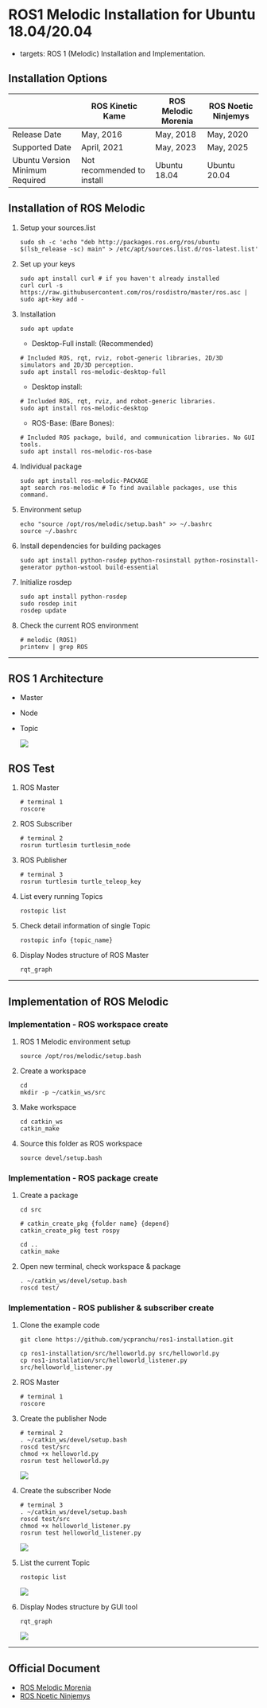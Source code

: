 # ROS1 Melodic Installation for Ubuntu 18.04/20.04

- targets: ROS 1 (Melodic) Installation and Implementation.

Installation Options
---

| | ROS Kinetic Kame | ROS Melodic Morenia | ROS Noetic Ninjemys |
| ---- | ---- | ---- | ---- |
| Release Date | May, 2016 | May, 2018 | May, 2020 |
| Supported Date | April, 2021 | May, 2023 | May, 2025 |
| Ubuntu Version Minimum Required | Not recommended to install | Ubuntu 18.04 | Ubuntu 20.04 |


Installation of ROS Melodic
---

1. Setup your sources.list

    ```bash=
    sudo sh -c 'echo "deb http://packages.ros.org/ros/ubuntu $(lsb_release -sc) main" > /etc/apt/sources.list.d/ros-latest.list'
    ```

2. Set up your keys

    ```bash=
    sudo apt install curl # if you haven't already installed 
    curl curl -s https://raw.githubusercontent.com/ros/rosdistro/master/ros.asc | sudo apt-key add -
    ```

3. Installation

    ```bash=
    sudo apt update
    ```

    - Desktop-Full install: (Recommended)

    ```bash=
    # Included ROS, rqt, rviz, robot-generic libraries, 2D/3D simulators and 2D/3D perception.
    sudo apt install ros-melodic-desktop-full
    ```

    - Desktop install:

    ```bash=
    # Included ROS, rqt, rviz, and robot-generic libraries.
    sudo apt install ros-melodic-desktop
    ```

    - ROS-Base: (Bare Bones):

    ```bash=
    # Included ROS package, build, and communication libraries. No GUI tools.
    sudo apt install ros-melodic-ros-base
    ```

4. Individual package

    ```bash=
    sudo apt install ros-melodic-PACKAGE
    apt search ros-melodic # To find available packages, use this command.
    ```

5. Environment setup

    ```bash=
    echo "source /opt/ros/melodic/setup.bash" >> ~/.bashrc
    source ~/.bashrc
    ```

6. Install dependencies for building packages

    ```bash=
    sudo apt install python-rosdep python-rosinstall python-rosinstall-generator python-wstool build-essential
    ```

7. Initialize rosdep

    ```bash=
    sudo apt install python-rosdep
    sudo rosdep init
    rosdep update
    ```

8. Check the current ROS environment

    ```bash=
    # melodic (ROS1)
    printenv | grep ROS
    ```

---

ROS 1 Architecture
---

- Master
- Node
- Topic

    ![](images/ros_structure.png)

ROS Test
---

1. ROS Master

    ```bash=
    # terminal 1
    roscore 
    ```

2. ROS Subscriber

    ```bash=
    # terminal 2
    rosrun turtlesim turtlesim_node 
    ```

3. ROS Publisher

    ```bash=
    # terminal 3
    rosrun turtlesim turtle_teleop_key 
    ```

4. List every running Topics

    ```bash=
    rostopic list
    ```

5. Check detail information of single Topic

    ```bash=
    rostopic info {topic_name}
    ```

6. Display Nodes structure of ROS Master 

    ```bash=
    rqt_graph
    ```

---

Implementation of ROS Melodic
---

### Implementation - ROS workspace create

1. ROS 1 Melodic environment setup

    ```bash=
    source /opt/ros/melodic/setup.bash
    ```

2. Create a workspace

    ```bash=
    cd
    mkdir -p ~/catkin_ws/src
    ```

3. Make workspace

    ```bash=
    cd catkin_ws
    catkin_make
    ```

4. Source this folder as ROS workspace

    ```bash=
    source devel/setup.bash
    ```

### Implementation - ROS package create

1. Create a package

    ```bash=
    cd src

    # catkin_create_pkg {folder name} {depend}
    catkin_create_pkg test rospy

    cd ..
    catkin_make
    ```

2. Open new terminal, check workspace & package

    ```bash=
    . ~/catkin_ws/devel/setup.bash
    roscd test/
    ```

### Implementation - ROS publisher & subscriber create

1. Clone the example code

    ```bash=
    git clone https://github.com/ycpranchu/ros1-installation.git

    cp ros1-installation/src/helloworld.py src/helloworld.py
    cp ros1-installation/src/helloworld_listener.py src/helloworld_listener.py
    ```

2. ROS Master

    ```bash=
    # terminal 1
    roscore 
    ```

3. Create the publisher Node

    ```bash=
    # terminal 2
    . ~/catkin_ws/devel/setup.bash
    roscd test/src
    chmod +x helloworld.py
    rosrun test helloworld.py
    ```

    ![](images/publisher.png)

4. Create the subscriber Node

    ```bash=
    # terminal 3
    . ~/catkin_ws/devel/setup.bash
    roscd test/src
    chmod +x helloworld_listener.py
    rosrun test helloworld_listener.py
    ```

    ![](images/subscriber.png)

5. List the current Topic

    ```bash=
    rostopic list
    ```

    ![](images/rostopic.png)

6. Display Nodes structure by GUI tool

    ```bash=
    rqt_graph
    ```

    ![](images/rqt_graph.png)

---

Official Document
---

- [ROS Melodic Morenia](http://wiki.ros.org/melodic)
- [ROS Noetic Ninjemys](http://wiki.ros.org/noetic)